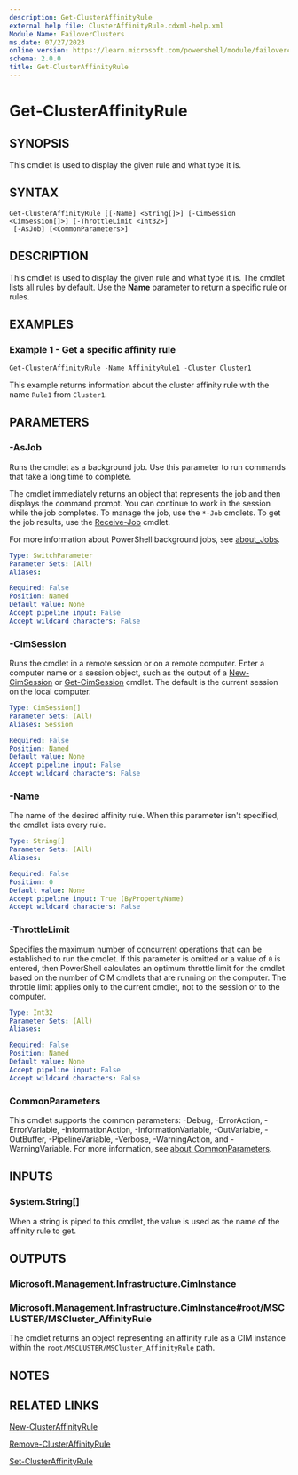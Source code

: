 ```yaml
---
description: Get-ClusterAffinityRule
external help file: ClusterAffinityRule.cdxml-help.xml
Module Name: FailoverClusters
ms.date: 07/27/2023
online version: https://learn.microsoft.com/powershell/module/failoverclusters/get-clusteraffinityrule?view=windowsserver2022-ps&wt.mc_id=ps-gethelp
schema: 2.0.0
title: Get-ClusterAffinityRule
---
```


# Get-ClusterAffinityRule

## SYNOPSIS
This cmdlet is used to display the given rule and what type it is.

## SYNTAX

```
Get-ClusterAffinityRule [[-Name] <String[]>] [-CimSession <CimSession[]>] [-ThrottleLimit <Int32>]
 [-AsJob] [<CommonParameters>]
```

## DESCRIPTION

This cmdlet is used to display the given rule and what type it is. The cmdlet lists all rules by
default. Use the **Name** parameter to return a specific rule or rules.

## EXAMPLES

### Example 1 - Get a specific affinity rule

```powershell
Get-ClusterAffinityRule -Name AffinityRule1 -Cluster Cluster1
```

This example returns information about the cluster affinity rule with the name `Rule1` from
`Cluster1`.

## PARAMETERS

### -AsJob

Runs the cmdlet as a background job. Use this parameter to run commands that take a long time to
complete.

The cmdlet immediately returns an object that represents the job and then displays the command
prompt. You can continue to work in the session while the job completes. To manage the job, use the
`*-Job` cmdlets. To get the job results, use the
[Receive-Job](https://go.microsoft.com/fwlink/?LinkID=113372) cmdlet.

For more information about PowerShell background jobs, see
[about_Jobs](https://go.microsoft.com/fwlink/?LinkID=113251).

```yaml
Type: SwitchParameter
Parameter Sets: (All)
Aliases:

Required: False
Position: Named
Default value: None
Accept pipeline input: False
Accept wildcard characters: False
```

### -CimSession

Runs the cmdlet in a remote session or on a remote computer. Enter a computer name or a session
object, such as the output of a [New-CimSession](https://go.microsoft.com/fwlink/p/?LinkId=227967)
or [Get-CimSession](https://go.microsoft.com/fwlink/p/?LinkId=227966) cmdlet. The default is the
current session on the local computer.

```yaml
Type: CimSession[]
Parameter Sets: (All)
Aliases: Session

Required: False
Position: Named
Default value: None
Accept pipeline input: False
Accept wildcard characters: False
```

### -Name

The name of the desired affinity rule. When this parameter isn't specified, the cmdlet lists every
rule.

```yaml
Type: String[]
Parameter Sets: (All)
Aliases:

Required: False
Position: 0
Default value: None
Accept pipeline input: True (ByPropertyName)
Accept wildcard characters: False
```

### -ThrottleLimit

Specifies the maximum number of concurrent operations that can be established to run the cmdlet. If
this parameter is omitted or a value of `0` is entered, then PowerShell calculates an optimum
throttle limit for the cmdlet based on the number of CIM cmdlets that are running on the computer.
The throttle limit applies only to the current cmdlet, not to the session or to the computer.

```yaml
Type: Int32
Parameter Sets: (All)
Aliases:

Required: False
Position: Named
Default value: None
Accept pipeline input: False
Accept wildcard characters: False
```

### CommonParameters

This cmdlet supports the common parameters: -Debug, -ErrorAction, -ErrorVariable,
-InformationAction, -InformationVariable, -OutVariable, -OutBuffer, -PipelineVariable, -Verbose,
-WarningAction, and -WarningVariable. For more information, see
[about_CommonParameters](http://go.microsoft.com/fwlink/?LinkID=113216).

## INPUTS

### System.String[]

When a string is piped to this cmdlet, the value is used as the name of the affinity rule to get.

## OUTPUTS

### Microsoft.Management.Infrastructure.CimInstance

### Microsoft.Management.Infrastructure.CimInstance#root/MSCLUSTER/MSCluster_AffinityRule

The cmdlet returns an object representing an affinity rule as a CIM instance within the
`root/MSCLUSTER/MSCluster_AffinityRule` path.

## NOTES

## RELATED LINKS

[New-ClusterAffinityRule](New-ClusterAffinityRule.md)

[Remove-ClusterAffinityRule](Remove-ClusterAffinityRule.md)

[Set-ClusterAffinityRule](Set-ClusterAffinityRule.md)

